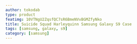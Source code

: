 ```yaml
---
author: tokodab
type: product
featimg: 10VTNgU2ZqsfQC7sR6BmeNVvBGMZfyNko
title: Suicide Squad Harleyquinn Samsung Galaxy S9 Case
tags: [samsung, galaxy, s9]
category: [samsung]
---
```

